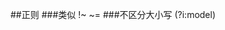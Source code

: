 ##正则
###类似
[](https://prometheus.io/docs/prometheus/latest/querying/basics/)
!~
~=
###不区分大小写
[](https://stackoverflow.com/questions/53312007/prometheus-query-and-case-sensitivity)
(?i:model)
